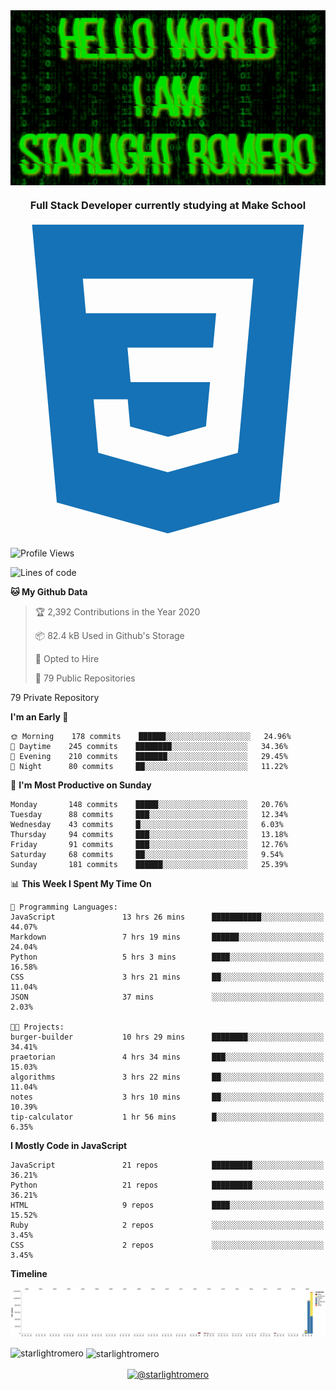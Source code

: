 <img align="center" src="github-banner@2x.jpg" alt="Hello World, I Am Starlight Romero" width="1080" />
<h3 align="center">Full Stack Developer currently studying at Make School</h3>

<p align="left">
  <svg viewBox="0 0 128 128">
  <path fill="#1572B6" d="M8.76 1l10.055 112.883 45.118 12.58 45.244-12.626 10.063-112.837h-110.48zm89.591 25.862l-3.347 37.605.01.203-.014.467v-.004l-2.378 26.294-.262 2.336-28.36 7.844v.001l-.022.019-28.311-7.888-1.917-21.739h13.883l.985 11.054 15.386 4.17-.004.008v-.002l15.443-4.229 1.632-18.001h-32.282999999999994l-.277-3.043-.631-7.129-.331-3.828h34.748999999999995l1.264-14h-52.926l-.277-3.041-.63-7.131-.332-3.828h69.281l-.331 3.862z"></path>
  </svg>
</p>

<!--START_SECTION:waka-->
![Profile Views](http://img.shields.io/badge/Profile%20Views-12-blue)

![Lines of code](https://img.shields.io/badge/From%20Hello%20World%20I%27ve%20Written-4.4%20million%20lines%20of%20code-blue)

**🐱 My Github Data** 

> 🏆 2,392 Contributions in the Year 2020
 > 
> 📦 82.4 kB Used in Github's Storage 
 > 
> 💼 Opted to Hire
 > 
> 📜 79 Public Repositories 
 > 
79 Private Repository 
 > 
**I'm an Early 🐤** 

```text
🌞 Morning    178 commits    ██████░░░░░░░░░░░░░░░░░░░   24.96% 
🌆 Daytime    245 commits    ████████░░░░░░░░░░░░░░░░░   34.36% 
🌃 Evening    210 commits    ███████░░░░░░░░░░░░░░░░░░   29.45% 
🌙 Night      80 commits     ██░░░░░░░░░░░░░░░░░░░░░░░   11.22%

```
📅 **I'm Most Productive on Sunday** 

```text
Monday       148 commits    █████░░░░░░░░░░░░░░░░░░░░   20.76% 
Tuesday      88 commits     ███░░░░░░░░░░░░░░░░░░░░░░   12.34% 
Wednesday    43 commits     █░░░░░░░░░░░░░░░░░░░░░░░░   6.03% 
Thursday     94 commits     ███░░░░░░░░░░░░░░░░░░░░░░   13.18% 
Friday       91 commits     ███░░░░░░░░░░░░░░░░░░░░░░   12.76% 
Saturday     68 commits     ██░░░░░░░░░░░░░░░░░░░░░░░   9.54% 
Sunday       181 commits    ██████░░░░░░░░░░░░░░░░░░░   25.39%

```


📊 **This Week I Spent My Time On** 

```text
💬 Programming Languages: 
JavaScript               13 hrs 26 mins      ███████████░░░░░░░░░░░░░░   44.07% 
Markdown                 7 hrs 19 mins       ██████░░░░░░░░░░░░░░░░░░░   24.04% 
Python                   5 hrs 3 mins        ████░░░░░░░░░░░░░░░░░░░░░   16.58% 
CSS                      3 hrs 21 mins       ██░░░░░░░░░░░░░░░░░░░░░░░   11.04% 
JSON                     37 mins             ░░░░░░░░░░░░░░░░░░░░░░░░░   2.03%

🐱‍💻 Projects: 
burger-builder           10 hrs 29 mins      ████████░░░░░░░░░░░░░░░░░   34.41% 
praetorian               4 hrs 34 mins       ███░░░░░░░░░░░░░░░░░░░░░░   15.03% 
algorithms               3 hrs 22 mins       ██░░░░░░░░░░░░░░░░░░░░░░░   11.04% 
notes                    3 hrs 10 mins       ██░░░░░░░░░░░░░░░░░░░░░░░   10.39% 
tip-calculator           1 hr 56 mins        █░░░░░░░░░░░░░░░░░░░░░░░░   6.35%

```

**I Mostly Code in JavaScript** 

```text
JavaScript               21 repos            █████████░░░░░░░░░░░░░░░░   36.21% 
Python                   21 repos            █████████░░░░░░░░░░░░░░░░   36.21% 
HTML                     9 repos             ████░░░░░░░░░░░░░░░░░░░░░   15.52% 
Ruby                     2 repos             ░░░░░░░░░░░░░░░░░░░░░░░░░   3.45% 
CSS                      2 repos             ░░░░░░░░░░░░░░░░░░░░░░░░░   3.45%

```


**Timeline**

![Chart not found](https://raw.githubusercontent.com/starlightromero/starlightromero/master/charts/bar_graph.png) 


<!--END_SECTION:waka-->

<p><img align="left" src="https://github-readme-stats.vercel.app/api/top-langs/?username=starlightromero&layout=compact" alt="starlightromero" /></p>

<p>&nbsp;<img align="center" src="https://github-readme-stats.vercel.app/api?username=starlightromero&show_icons=true" alt="starlightromero" /></p>

<p align="center">
<a href="https://medium.com/@starlightromero" target="blank"><img align="center" src="https://cdn.jsdelivr.net/npm/simple-icons@3.0.1/icons/medium.svg" alt="@starlightromero" height="30" width="30" /></a>
</p>
